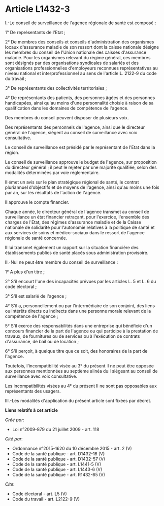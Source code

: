 # Article L1432-3

I.-Le conseil de surveillance de l'agence régionale de santé est composé : 

1° De représentants de l'Etat ; 

2° De membres des conseils et conseils d'administration des organismes locaux d'assurance maladie de son ressort dont la
caisse nationale désigne les membres du conseil de l'Union nationale des caisses d'assurance maladie. Pour les organismes
relevant du régime général, ces membres sont désignés par des organisations syndicales de salariés et des organisations
professionnelles d'employeurs reconnues représentatives au niveau national et interprofessionnel au sens de l'article L.
2122-9 du code du travail ; 

3° De représentants des collectivités territoriales ; 

4° De représentants des patients, des personnes âgées et des personnes handicapées, ainsi qu'au moins d'une personnalité
choisie à raison de sa qualification dans les domaines de compétence de l'agence. 

Des membres du conseil peuvent disposer de plusieurs voix. 

Des représentants des personnels de l'agence, ainsi que le directeur général de l'agence, siègent au conseil de surveillance
avec voix consultative. 

Le conseil de surveillance est présidé par le représentant de l'Etat dans la région. 

Le conseil de surveillance approuve le budget de l'agence, sur proposition du directeur général ; il peut le rejeter par une
majorité qualifiée, selon des modalités déterminées par voie réglementaire. 

Il émet un avis sur le plan stratégique régional de santé, le contrat pluriannuel d'objectifs et de moyens de l'agence, ainsi
qu'au moins une fois par an, sur les résultats de l'action de l'agence. 

Il approuve le compte financier. 

Chaque année, le directeur général de l'agence transmet au conseil de surveillance un état financier retraçant, pour
l'exercice, l'ensemble des charges de l'Etat, des régimes d'assurance maladie et de la Caisse nationale de solidarité pour
l'autonomie relatives à la politique de santé et aux services de soins et médico-sociaux dans le ressort de l'agence
régionale de santé concernée. 

Il lui transmet également un rapport sur la situation financière des établissements publics de santé placés sous
administration provisoire. 

II.-Nul ne peut être membre du conseil de surveillance : 

1° A plus d'un titre ; 

2° S'il encourt l'une des incapacités prévues par les articles L. 5 et L. 6 du code électoral ; 

3° S'il est salarié de l'agence ; 

4° S'il a, personnellement ou par l'intermédiaire de son conjoint, des liens ou intérêts directs ou indirects dans une
personne morale relevant de la compétence de l'agence ; 

5° S'il exerce des responsabilités dans une entreprise qui bénéficie d'un concours financier de la part de l'agence ou qui
participe à la prestation de travaux, de fournitures ou de services ou à l'exécution de contrats d'assurance, de bail ou de
location ; 

6° S'il perçoit, à quelque titre que ce soit, des honoraires de la part de l'agence. 

Toutefois, l'incompatibilité visée au 3° du présent II ne peut être opposée aux personnes mentionnées au septième alinéa du I
siégeant au conseil de surveillance avec voix consultative. 

Les incompatibilités visées au 4° du présent II ne sont pas opposables aux représentants des usagers. 

III.-Les modalités d'application du présent article sont fixées par décret.

**Liens relatifs à cet article**

_Créé par_:

  - Loi n°2009-879 du 21 juillet 2009 - art. 118

_Cité par_:

  - Ordonnance n°2015-1620 du 10 décembre 2015 - art. 2 (V)
  - Code de la santé publique - art. D1432-18 (V)
  - Code de la santé publique - art. D1432-57 (V)
  - Code de la santé publique - art. L1441-5 (V)
  - Code de la santé publique - art. L1443-6 (V)
  - Code de la santé publique - art. R1432-65 (V)

_Cite_:

  - Code électoral - art. L5 (V)
  - Code du travail - art. L2122-9 (V)

